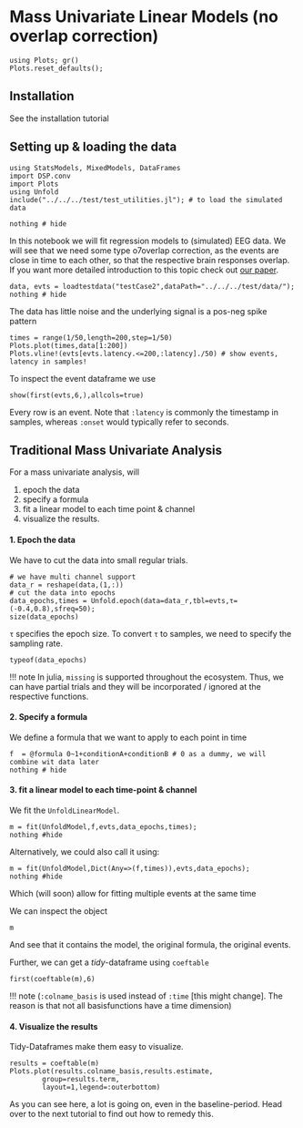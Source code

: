 # Mass Univariate Linear Models (no overlap correction)

```@setup index
using Plots; gr()
Plots.reset_defaults();
```
## Installation
See the installation tutorial

## Setting up & loading the data
```@example Main
using StatsModels, MixedModels, DataFrames
import DSP.conv
import Plots
using Unfold
include("../../../test/test_utilities.jl"); # to load the simulated data

nothing # hide
```







In this notebook we will fit regression models to (simulated) EEG data. We will see that we need some type o7overlap correction, as the events are close in time to each other, so that the respective brain responses overlap.
If you want more detailed introduction to this topic check out [our paper](https://peerj.com/articles/7838/).
```@example Main
data, evts = loadtestdata("testCase2",dataPath="../../../test/data/");
nothing # hide
```

The data has little noise and the underlying signal is a pos-neg spike pattern
```@example Main
times = range(1/50,length=200,step=1/50)
Plots.plot(times,data[1:200])
Plots.vline!(evts[evts.latency.<=200,:latency]./50) # show events, latency in samples!
```

To inspect the event dataframe we use
```@example Main
show(first(evts,6,),allcols=true)
```
Every row is an event. Note that `:latency` is commonly the timestamp in samples, whereas `:onset` would typically refer to seconds.


## Traditional Mass Univariate Analysis
For a mass univariate analysis, will 
1. epoch the data
2. specify a formula 
3. fit a linear model to each time point & channel
4. visualize the results.


#### 1. Epoch the data
We have to cut the data into small regular trials.

```@example Main
# we have multi channel support
data_r = reshape(data,(1,:))
# cut the data into epochs
data_epochs,times = Unfold.epoch(data=data_r,tbl=evts,τ=(-0.4,0.8),sfreq=50);
size(data_epochs)
```

`τ` specifies the epoch size. To convert `τ` to samples, we need to specify the sampling rate.


```@example Main
typeof(data_epochs)
```
!!! note
        In julia, `missing` is supported throughout the ecosystem. Thus, we can have partial trials and they will be incorporated / ignored at the respective functions.



#### 2. Specify a formula
We define a formula that we want to apply to each point in time
```@example Main
f  = @formula 0~1+conditionA+conditionB # 0 as a dummy, we will combine wit data later
nothing # hide
```

#### 3. fit a linear model to each time-point & channel

We fit the `UnfoldLinearModel`.
```@example Main
m = fit(UnfoldModel,f,evts,data_epochs,times); 
nothing #hide
```

Alternatively, we could also call it using:
```@example Main
m = fit(UnfoldModel,Dict(Any=>(f,times)),evts,data_epochs); 
nothing #hide
```
Which (will soon) allow for fitting multiple events at the same time

We can inspect the object
```@example Main
m
```
And see that it  contains the model, the original formula, the original events.

Further, we can get a *tidy*-dataframe using `coeftable`

```@example Main
first(coeftable(m),6)
```

!!! note 
        (`:colname_basis` is used instead of `:time` [this might change]. The reason is that not all basisfunctions have a time dimension)

#### 4. Visualize the results
Tidy-Dataframes make them easy to visualize.
```@example Main
results = coeftable(m)
Plots.plot(results.colname_basis,results.estimate,
        group=results.term,
        layout=1,legend=:outerbottom)
```
As you can see here, a lot is going on, even in the baseline-period. Head over to the next tutorial to find out how to remedy this.
